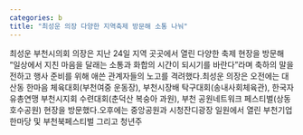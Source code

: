 ```yaml
---
categories: b
title: "최성운 의장 다양한 지역축제 방문해 소통 나눠"
---
```

최성운 부천시의회 의장은 지난 24일 지역 곳곳에서 열린 다양한 축제 현장을 방문해 “일상에서 지친 마음을 달래는 소통과 화합의 시간이 되시기를 바란다”라며 축하의 말을 전하고 행사 준비를 위해 애쓴 관계자들의 노고를 격려했다.최성운 의장은 오전에는 대산동 한마음 체육대회(부천여중 운동장), 부천시장배 탁구대회(송내사회체육관), 한국자유총연맹 부천시지회 수련대회(춘덕산 복숭아 과원), 부천 공원네트워크 페스티벌(상동호수공원) 현장을 방문했다.오후에는 중앙공원과 시청잔디광장 일원에서 열린 부천기업한마당 및 부천북페스티벌 그리고 청년주